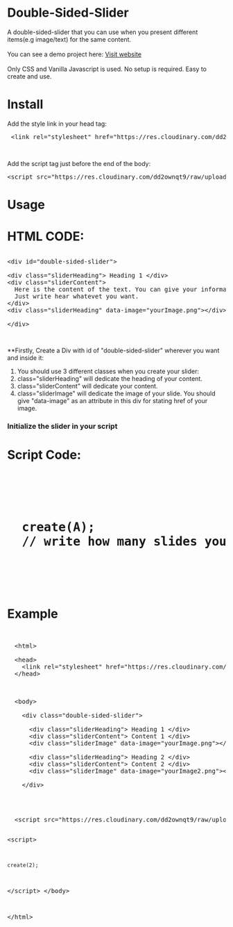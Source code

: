# Double-Sided-Slider
A double-sided-slider that you can use when you present different items(e.g image/text) for the same content. <br/><br/>
You can see a demo project here: <a href="https://inancakduvan.github.io/double-sided-slider/">Visit website<a/> <br/><br/>
Only CSS and Vanilla Javascript is used.
No setup is required. Easy to create and use.
  
# Install 

<p> Add the style link in your head tag: </p>
<pre> <span><</span>link rel="stylesheet" href="https://res.cloudinary.com/dd2ownqt9/raw/upload/v1557702188/style.min_molnj7.css"<span>></span> </pre>
<br/>
<p>Add the script tag just before the end of the body: </p>
<pre><span><</span>script src="https://res.cloudinary.com/dd2ownqt9/raw/upload/v1557702102/double-sided-slider.min_acfmjk.js"<span>></span></script></pre>  

# Usage

<h1> HTML CODE: </h1>

<pre>
<p><span><</span>div id="double-sided-slider">

<span><</span>div class="sliderHeading"> Heading 1 <span><</span>/div>
<span><</span>div class="sliderContent"> 
  Here is the content of the text. You can give your information in this part.
  Just write hear whatevet you want. 
<span><</span>/div>
<span><</span>div class="sliderHeading" data-image="yourImage.png"><span><</span>/div>

<span><</span>/div></p>
</pre>

**Firstly, Create a Div with id of "double-sided-slider" wherever you want and inside it:

1) You should use 3 different classes when you create your slider: <br/>
2) class="sliderHeading" will dedicate the heading of your content. <br/>
3) class="sliderContent" will dedicate your content. <br/>
4) class="sliderImage" will dedicate the image of your slide. You should give "data-image" as an attribute in this div for stating href of your image. 

<h3>Initialize the slider in your script</h3>
<h1>Script Code:<h1>
<pre>
  <p>
  create(A); 
  // write how many slides you will create in your slider, instead of A 
  </p>
</pre>
  
# Example
<pre>
<p>
  <span><</span>html>
  
  <span><</span>head>
    <span><</span>link rel="stylesheet" href="https://res.cloudinary.com/dd2ownqt9/raw/upload/v1557702188/style.min_molnj7.css"<span>></span>
  <span><</span>/head>
  
  
  
  <span><</span>body>
  
    <span><</span>div class="double-sided-slider">
    
      <span><</span>div class="sliderHeading"> Heading 1 <span><</span>/div>
      <span><</span>div class="sliderContent"> Content 1 <span><</span>/div>
      <span><</span>div class="sliderImage" data-image="yourImage.png"><span><</span>/div>
      
      <span><</span>div class="sliderHeading"> Heading 2 <span><</span>/div>
      <span><</span>div class="sliderContent"> Content 2 <span><</span>/div>
      <span><</span>div class="sliderImage" data-image="yourImage2.png"><span><</span>/div>
      
    <span><</span>/div>  
   
   
   
   
  <span><</span>script src="https://res.cloudinary.com/dd2ownqt9/raw/upload/v1557702102/double-sided-slider.min_acfmjk.js"<span>></span></script>
  <span><</span>script>
  
    create(2); 
    
  <span><</span>/script>
  <span><</span>/body>
   
  <span><</span>/html> 
</p> 
</pre>
